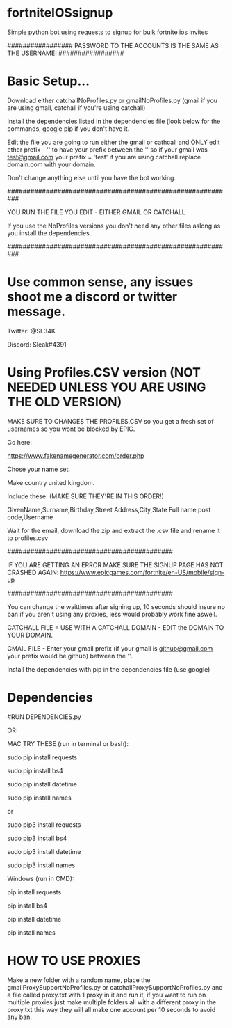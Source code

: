 # fortniteIOSsignup
Simple python bot using requests to signup for bulk fortnite ios invites


#################
PASSWORD TO THE ACCOUNTS IS THE SAME AS THE USERNAME!
#################

# Basic Setup...

Download either catchallNoProfiles.py or gmailNoProfiles.py (gmail if you are using gmail, catchall if you're using catchall)

Install the dependencies listed in the dependencies file (look below for the commands, google pip if you don't have it.

Edit the file you are going to run either the gmail or cathcall and ONLY edit ether prefix - '' to have your prefix between the '' so if your gmail was test@gmail.com your prefix = 'test' if you are using catchall replace domain.com with your domain.

Don't change anything else until you have the bot working.


###########################################################

YOU RUN THE FILE YOU EDIT - EITHER GMAIL OR CATCHALL

If you use the NoProfiles versions you don't need any other files aslong as you install the dependencies.

###########################################################

# Use common sense, any issues shoot me a discord or twitter message.

Twitter: @SL34K

Discord: Sleak#4391

# Using Profiles.CSV version (NOT NEEDED UNLESS YOU ARE USING THE OLD VERSION)

MAKE SURE TO CHANGES THE PROFILES.CSV so you get a fresh set of usernames so you wont be blocked by EPIC.

Go here:

https://www.fakenamegenerator.com/order.php

Chose your name set.

Make country united kingdom.

Include these: (MAKE SURE THEY'RE IN THIS ORDER!)

GivenName,Surname,Birthday,Street Address,City,State Full name,post code,Username

Wait for the email, download the zip and extract the .csv file and rename it to profiles.csv


###########################################

IF YOU ARE GETTING AN ERROR MAKE SURE THE SIGNUP PAGE HAS NOT CRASHED AGAIN: https://www.epicgames.com/fortnite/en-US/mobile/sign-up

###########################################

You can change the waittimes after signing up, 10 seconds should insure no ban if you aren't using any proxies, less would probably work fine aswell.

CATCHALL FILE = USE WITH A CATCHALL DOMAIN - EDIT the DOMAIN TO YOUR DOMAIN.

GMAIL FILE - Enter your gmail prefix (if your gmail is github@gmail.com your prefix would be github) between the ''.

Install the dependencies with pip in the dependencies file (use google)

# Dependencies 

#RUN DEPENDENCIES.py

OR:


MAC TRY THESE (run in terminal or bash):

sudo pip install requests

sudo pip install bs4

sudo pip install datetime

sudo pip install names

or

sudo pip3 install requests

sudo pip3 install bs4

sudo pip3 install datetime

sudo pip3 install names

Windows (run in CMD):

pip install requests

pip install bs4

pip install datetime

pip install names

# HOW TO USE PROXIES
Make a new folder with a random name, place the gmailProxySupportNoProfiles.py or catchallProxySupportNoProfiles.py and a file called proxy.txt with 1 proxy in it and run it, if you want to run on multiple proxies just make multiple folders all with a different proxy in the proxy.txt this way they will all make one account per 10 seconds to avoid any ban.
